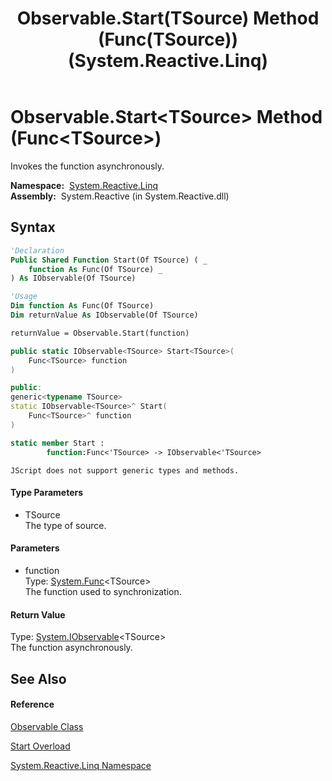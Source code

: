 ﻿---
title: Observable.Start(TSource) Method (Func(TSource)) (System.Reactive.Linq)
TOCTitle: Start(TSource) Method (Func(TSource))
ms:assetid: M:System.Reactive.Linq.Observable.Start``1(System.Func{``0})
ms:mtpsurl: https://msdn.microsoft.com/en-us/library/Hh229036(v=VS.103)
ms:contentKeyID: 36068453
ms.date: 06/28/2011
mtps_version: v=VS.103
dev_langs:
- vb
- csharp
- c++
- fsharp
- jscript
---

# Observable.Start\<TSource\> Method (Func\<TSource\>)

Invokes the function asynchronously.

**Namespace:**  [System.Reactive.Linq](hh211929\(v=vs.103\).md)  
**Assembly:**  System.Reactive (in System.Reactive.dll)

## Syntax

``` vb
'Declaration
Public Shared Function Start(Of TSource) ( _
    function As Func(Of TSource) _
) As IObservable(Of TSource)
```

``` vb
'Usage
Dim function As Func(Of TSource)
Dim returnValue As IObservable(Of TSource)

returnValue = Observable.Start(function)
```

``` csharp
public static IObservable<TSource> Start<TSource>(
    Func<TSource> function
)
```

``` c++
public:
generic<typename TSource>
static IObservable<TSource>^ Start(
    Func<TSource>^ function
)
```

``` fsharp
static member Start : 
        function:Func<'TSource> -> IObservable<'TSource> 
```

``` jscript
JScript does not support generic types and methods.
```

#### Type Parameters

  - TSource  
    The type of source.

#### Parameters

  - function  
    Type: [System.Func](https://msdn.microsoft.com/en-us/library/Bb534960)\<TSource\>  
    The function used to synchronization.  

#### Return Value

Type: [System.IObservable](https://msdn.microsoft.com/en-us/library/Dd990377)\<TSource\>  
The function asynchronously.  

## See Also

#### Reference

[Observable Class](hh244252\(v=vs.103\).md)

[Start Overload](hh229663\(v=vs.103\).md)

[System.Reactive.Linq Namespace](hh211929\(v=vs.103\).md)

